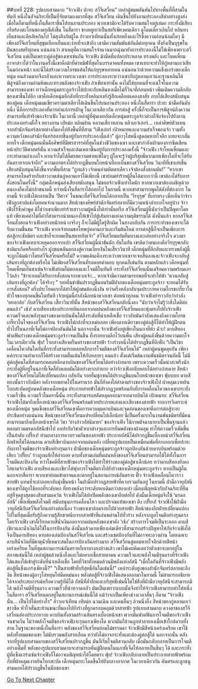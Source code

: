 ##บทที่ 228: รูปแบบสามดาบ
“จ้าวเฟิง ปะทะ สวี๋จีเสวี๋ยน”
เหล่าผู้ชมพลันหันไปทางพื้นที่ที่สามในทันที
หนึ่งในอัจฉริยะที่เป็นที่จับตามองมากที่สุด สวี๋จีเสวี๋ยน เดินขึ้นไปยังลานประลองสีดำอย่างสูงส่ง
เมื่อใดก็ตามที่หนึ่งในสี่ดาราขึ้นไปบนลานประลอง พวกเขามักจะได้รับความสนใจอยู่เสมอ
กระทั่งมีเสียงกรีดร้องตะโกนของดรุณีดังขึ้น
ในสี่ดารา
ชางหยูเยว่เป็นสตรีเพียงคนเดียว ดูโดดเดี่ยวเกินไป
หลินทงเย็นชาและลึกลับเกินไป ไม่สุงสิงกับผู้ใด
อ้าวเยว่เทียนนั้นทั้งเย่อหยิ่งและไร้ซึ่งความอ่อนน้อมใดๆ
มีเพียงสวี๋จีเสวี๋ยนที่สุขุมเยือกเย็นและง่ายที่จะเข้าถึง
เขามีความสัมพันธ์อันดีต่อทุกคน ทั้งยังเป็นบุรุษในฝันของสตรีทุกคน
แน่นอนว่า
สาเหตุที่ความสนใจจำนวนมากมุ่งมายังการประลองนี้ไม่ใช่เพียงเพราะสวี๋จีเสวี๋ยน แต่เป็นเพราะคู่ต่อสู้ของเขาเช่นกัน
จ้าวเฟิง
ม้ามืดที่แปลกประหลาด ทรงพลัง และโหดเหี้ยม
อาจกล่าวได้ว่าในงานครั้งนี้เขาคือม้าที่ดำทมิฬที่สุดในบรรดาคนทั้งหมด
เขาแทบจะทำให้กู่หลานเยว่เสียโฉมก่อนหน้า และนี่ได้สร้างความโกรธแค้นให้แก่บุรุษหลายคน
แน่นอนว่าด้วยความแข็งแกร่งของเด็กหนุ่ม คนส่วนมากจึงกลัวและหวาดระแวงเขา
การประลองระหว่างเขากับกู่หลานเยว่และฐานหลินได้พิสูจน์ถึงความอำมหิตและทรงพลังของจ้าวเฟิง
ถ้าเพียงเท่านั้น คงไม่ใช่ทุกคนที่จะแน่ใจในความสามารถของเขา
ทว่าเด็กหนุ่มตระกูลจ้าวได้ปะทะกับหลินทงเมื่อไม่กี่วินาทีก่อนหน้า เพิ่มเติมความลึกลับของเขาขึ้นไปอีก
เขาคือเด็กหนุ่มลึกลับที่กระทั่งหลินทงยังรู้สึกเคลือบแคลงสงสัย
ภายใต้เสียงสนับสนุนของผู้คน เด็กหนุ่มผมเขียวครามตาเดียวได้เดินขึ้นไปบนลานประลอง
หนึ่งในสี่ดารา ปะทะ ม้ามืดอันดับหนึ่ง นี่คือการประลองที่ควรค่าแก่การเฝ้าดู
ในเวลาเดียวกัน
การต่อสู้ ครั้งนี้ก็จะเป็นการพิสูจน์ถึงความสามารถที่แท้จริงของจ้าวเฟิง
ในเวลานี้
เหล่าผู้ที่คุ้นเคยกับเด็กหนุ่มตระกูลจ้าวต่างก็จับจ้องไปยังลานประลองอย่างตั้งใจ
หยางกาน เป่ยม่อ หลินฝาน หลานเสี่ยวหลาน หลิวเยว่เอ๋อร์... เหล่าศิษย์ตัวแทนจากสำนักจันทร์สลายต่างก็มองไปยังพื้นที่ที่สาม
“เฟิงเอ๋อร์ เป้าหมายและความสำเร็จของเจ้า รวมทั้งความหวังของสำนักจันทร์สลายขึ้นอยู่กับการประลองนี้แล้ว”
ผู้อาวุโสหนึ่งสูดลมหายใจลึก แทบจะกลั้นหายใจ
เด็กหนุ่มคนนั้นคือศิษย์ที่มีพรสวรรค์ที่สุดในช่วงชีวิตของเขา และเขากำลังเฝ้ามองการขีดเขียนหน้าประวัติศาสตร์นั้น
ความสำเร็จและล้มเหลวขึ้นอยู่กับการประลองครั้งนี้
“จ้าวเฟิง เจ้าโหดเหี้ยมและกระทำตามอำเภอใจ หากเจ้าไม่ได้ลิ้มรสความพ่ายแพ้ใดๆ ผู้ใดจะรู้ว่าผู้บริสุทธิ์มากมายเพียงใดที่จะได้รับอันตรายจากเจ้าอีก”
ความเถรตรงได้ปรากฏขึ้นบนใบหน้าเยือกเย็นของสวี๋จีเสวี๋ยน
วินาทีที่เขาเอ่ยขึ้น เสียงสนับสนุนก็ดังขึ้นจากพื้นที่สาม
“ถูกแล้ว เจ้าคนอำมหิตตาเดียว เจ้าต้องสั่งสอนมัน!”
“หากเขาสามารถโหดร้ายกับสาวงามเช่นกู่หลานเยว่ได้เพียงนี้ เขาย่อมทำร้ายผู้อื่นได้มากกว่านี้ เขาต้องได้รับการสั่งสอนในครั้งนี้”
กลุ่มเด็กหนุ่มส่งเสียงสนับสนุน ไม่ชอบจ้าวเฟิงเท่าใดนัก
หากพวกเขาต้องเผชิญด้วยตนเองก็คงไม่กล้าขนาดนี้
ทว่าหนึ่งในสี่ดาราได้ออกไป ในยามนี้ พวกเขาสามารถพูดได้ดังที่ต้องการ
ในยามนี้ จ้าวเฟิงได้กลายเป็น ‘ปีศาจ’ ในขณะที่สวี๋จีเสวี๋ยนได้กลายเป็น ‘วีรบุรุษ’ ที่เถรตรง
เมื่อเห็นว่าจ้าวเฟิงถูกสาปแช่งโดยคนจำนวนมาก สีหน้าของศิษย์สำนักจันทร์สลายก็มีความหน้าลำบากใจอยู่บ้าง
จ้าวเฟิงไร้ซึ่งคำพูด มิใช่ว่าเขาเพียงทำร้ายสาวงามผู้หนึ่งไปเท่านั้นหรือ
สวี๋จีเสวี๋ยนผู้นี้นับว่าเป็นปัญหาโดยแท้ เพียงแค่คำไม่กี่คำก็สามารถนำตนเองให้เข้าไปสู่เส้นทางแห่งความยุติธรรมได้
ดังนั้นแล้ว หากสวี๋จีเสวี๋ยนสั่งสอนจ้าวเฟิงอย่างหนักหน่วงจริงๆ ก็จะไม่มีผู้ใดรู้สึกผิด ในทางกลับกัน การกระทำของเขาจะได้รับความชื่นชม
“จ้าวเฟิง หากเจ้ายอมขอโทษกู่หลานเยว่และเริ่มต้นใหม่ การต่อสู้นี้ก็จะเป็นเพียงการต่อสู้กระชับมิตร และข้าก็จะยอมเป็นสหายกับเจ้า”
สวี๋จีเสวี๋ยนแย้มยิ้มบางและเอ่ยอย่างจริงใจ
ดวงตาของจ้าวเฟิงแทบจะหลุดออกจากเบ้า สวี๋จีเสวี๋ยนผู้นี้น่าขันนัก อันใดกัน เขาคิดว่าตนเองคือวีรบุรุษกลับชาติมาเกิดหรืออย่างไร
ฝูงชนพลันตกลงสู่ความเงียบงันในเสี้ยววินาที
เด็กหนุ่มที่ลึกลับและทรงพลังผู้นี้จะถูกโน้มน้าวโดยสวี๋จีเสวี๋ยนหรือไม่? ความแค้นเคืองระหว่างพวกเขาจะจบสิ้นลงและจ้าวเฟิงจะกลับสู่เส้นทางที่ถูกต้องหรือไม่
ไม่เพียงสวี๋จีเสวี๋ยนที่รอคอยคำตอบ ทุกคนก็เช่นกัน
ตามหลักแล้ว เด็กหนุ่มที่โหดเหี้ยมเย็นชาเช่นจ้าวเฟิงย่อมไม่ตกลงและโจมตีในทันที
กระทั่งสวี๋จีเสวี๋ยนนั้นเตรียมความพร้อมเอาไว้แล้ว
“ข้าจะยอมได้รับการสั่งสอนจากพวกเจ้า... หากเจ้ามีความสามารถพอที่จะทำให้ข้า ‘หวนกลับสู่เส้นทางที่ถูกต้อง’ ได้จริงๆ ”
รอยยิ้มขำขันปรากฏขึ้นบนริมฝีปากของเด็กหนุ่มตระกูลจ้าว
จะยอมได้รับการสั่งสอน?
ครึ่งประโยคแรกได้ทำให้ฝูงชนต้องนิ่งงัน
ทว่าครึ่งหลังกลับจุดประกายความโกรธเกรี้ยวในหัวใจของทุกคนขึ้นในทันที
เจ้าหนุ่มนี้กำลังฉีกหน้าพวกเขา
ต่อหน้าทุกคน จ้าวเฟิงทำราวกับว่ากำลัง ‘หยอกล้อ’ กับสวี๋จีเสวี๋ยน
เสี้ยววินาทีนั้น
สีหน้าของสวี๋จีเสวี๋ยนกลับนิ่งลง “นับว่าเจ้าไม่รู้ว่าสิ่งใดดีต่อตนแล้ว”
เช้ง!
ดาบสีทองส่องประกายบินออกจากแผ่นหลังของสวี๋จีเสวี๋ยนและพุ่งตรงไปยังจ้าวเฟิง
ความเร็วและพลังรุนแรงของดาบบินนั้นได้ถึงระดับที่น่าเหลือเชื่อ ราวกับมันกำลังแสดงถึงความโกรธเกรี้ยวในใจของสวี๋จีเสวี๋ยน
จ้าวเฟิงไม่กล้าที่จะเหม่อลอย เพียงดาบเดียวของคู่ต่อสู้ก็ได้ทำให้ผู้ฝึกตนทั่วไปในนภาที่เจ็ดไม่อาจป้องกันมันได้
นอกจากนั้น จ้าวเฟิงยังอยู่เพียงในนภาที่ห้า
ฉัวะ!
ดาบสีทองฟาดฟันร่างของเด็กหนุ่มตระกูลจ้าวจนเป็นชิ้น ทิ้งรอยบาดลึกไว้บนพื้น เสียงผู้คนดังขึ้นด้วยความตกใจ
ในเวลาเดียวกัน
ฟุ่บ!
ใจกลางเสียงครืนครางของสายฟ้า ร่างร่างหนึ่งได้ปรากฏขึ้นที่อีกฝั่ง
“เป็นวิชาเคลื่อนไหวอันใดกันที่กระทั่งสามารถหลบหลีกการโจมตีของสวี๋จีเสวี๋ยนได้”
เหล่าผู้คนพูดคุยกัน เพียงแค่กระบวนท่าแรกก็ได้สร้างความตื่นเต้นให้กับหลายๆ คนแล้ว
ตั้งแต่เริ่มต้นงานพันธมิตรจนบัดนี้ ไม่มีคู่ต่อสู้คนใดที่สามารถหลบหลีกดาบบินของสวี๋จีเสวี๋ยนได้อย่างง่ายดาย
เพราะความเร็วนั้นน่าสะพรึงนัก กระทั่งผู้ที่อยู่ในนภาที่เจ็ดก็ยังหลบมันได้อย่างยากลำบาก
ทว่าจ้าวเฟิงกลับหลบได้อย่างง่ายดาย
สีหน้าของสวี๋จีเสวี๋ยนไม่ได้เปลี่ยนแปลง กลับกัน รอยยิ้มซุกซนได้ปรากฏขึ้นบนใบหน้าของเขา
ฟุ่บบบบ
ดาบสีทองนั้นราวกับมีตา หลังจากพลาดไปในคราแรก มันก็ยังคงไล่ล่าตามร่างของจ้าวเฟิงไป
ผ้าคลุมเงาหยินโบกสะบัดอยู่บนหลังของเด็กหนุ่ม ประกายสายฟ้าได้ปรากฏวูบพร้อมกับที่การเคลื่อนไหวของเขากระทั่งรวดเร็วขึ้น
ความเร็วในครานี้นั้น กระทั่งสามารถสลัดหลุดออกมาจากดาบบินได้
เป้าหมาย: สวี๋จีเสวี๋ยน
จ้าวเฟิงได้มาถึงเบื้องหน้าของสวี๋จีเสวี๋ยนพร้อมด้วยประกายแสงและเสียงของสายฟ้า
จากการวิเคราะห์ของเด็กหนุ่ม จุดแข็งของสวี๋จีเสวี๋ยนเขาคือการควบคุมดาบบินและจุดอ่อนของเขาคือการต่อสู้ระยะประชิดอย่างแน่นอน
สีหน้าของสวี๋จีเสวี๋ยนแปรเปลี่ยนไปเล็กน้อย นี่เป็นครั้งแรกในงานพันธมิตรที่มีคนสามารถมาถึงเบื้องหน้าเขาได้
วิชา ‘ย่างก้าวอัสนีมายา’ ของจ้าวเฟิง ใช้ภาพมัจฉามายาเป็นพื้นฐานแล้วหลอมรวมมรดกอัสนีเข้าไป กอปรกับวิชาตัวเบาต่างๆและการยืมพลังของผ้าคลุม ทำให้ความเร็วเพิ่มขึ้นเป็นลำดับ
เปรี้ยง!
ท่ามกลางการควบรวมกันของสายฟ้า ประกายอัสนีได้ปรากฏขึ้นเบื้องหน้าสวี๋จีเสวี๋ยน
อีกฝ่ายไม่ได้ลนลาน ดาบสีเขียวบินออกจากแผ่นหลัง เปลี่ยนรูปแบบเป็นเหมือนพัดที่กางออกเพื่อปะทะกับการโจมตีของจ้าวเฟิงอย่างรุนแรง
ฝ่ามือของเด็กหนุ่มตระกูลจ้าวถูกป้องกันด้วยดาบบินพร้อมด้วยเสียง ‘เปรี้ยง’ ร่างถูกผลักให้ล่าถอย
ดาบทั้งสามเล่มที่แผ่นหลังของสวี๋จีเสวี๋ยนสามารถใช้ได้ทั้งในการโจมตีและป้องกัน
ทว่าโชคดีที่สายฟ้าของจ้าวเฟิงได้ทำให้ร่างของคู่ต่อสู้ชาเล็กน้อย
ทว่าดาบสีทองยังคงไล่ตามจ้าวเฟิง
ดาบสีทองและเขียวได้พุ่งการโจมตีตรงไปยังร่างของเด็กหนุ่มตระกูลจ้าว
หากเป็นผู้อื่นนอกจากสี่ดารา พวกเขาย่อมเข้าตาจนและตกอยู่ในสถานการณ์อันตราย
ฟิ้ว
จ้าวเฟิงเคลื่อนไหวราวสายฟ้า แทนที่จะล่าถอยกลับมุ่งขึ้นหน้า ในฝ่ามือปรากฏสายฟ้าที่ควบรวมกันอยู่
ในยามนี้ ฝ่ามือวายุอัสนีของเขาได้ถูกใช้ออกที่ระดับหก ที่ทรงพลังกว่าระดับหกเดิมกว่าสองเท่า
เมื่อเผชิญหน้ากับอัจฉริยะที่ยืนอยู่ที่จุดสูงสุดของสิบสามแคว้น จ้าวเฟิงไม่ได้ปกปิดพลังของเขาอีกต่อไป ดังนั้นเด็กหนุ่มจึงใช้ ‘มรดกอัสนี’ เพื่อเพิ่มพลังโจมตี สนับสนุนการเคลื่อนไหว และปราณแท้ของเขา
ตึง เปรี้ยง!
จ้าวเฟิงใช้ฝ่ามือวายุอัสนีกับสวี๋จีเสวี๋ยนอย่างต่อเนื่อง ร่างของเขาล้อมรอบไปด้วยสายฟ้า
สีหน้าของอีกฝ่ายเปลี่ยนแปลงไปในที่สุดเมื่อรับรู้ถึงความรู้สึกชาหนึบจากสายฟ้าที่แล่นพล่านไปทั่วร่าง
หลังจากถูกโจมตีอย่างรุนแรงโดยจ้าวเฟิง เขาก็เรียกดาบสีน้ำเงินออกจากแผ่นหลังของเขาดัง ‘เช้ง’ สร้างการโจมตีเป็นระลอก
ดาบสีเขียวและน้ำเงินได้ใช้ในการป้องกัน ดังนั้นแล้วดาบเพียงเล่มเดียวที่สามารถสร้างปัญหาให้กับจ้าวเฟิงได้จึงเป็นดาบสีทอง
ดาบสองเล่มป้องกันสวี๋จีเสวี๋ยน และสร้างเขตป้องกันที่ไม่อาจทะลวงผ่าน
โดยเฉพาะดาบสีน้ำเงินที่มีธาตุน้ำที่เหมาะสมในการป้องกันอย่างมาก
สวี๋จีเสวี๋ยนสูดลมหายใจลึกด้วยสีหน้าเคร่งเครียด ในที่สุดสถานการณ์อันตรายก็เบาบางลงบ้างแล้ว
เขาไม่เคยคิดเลยว่าตัวเขาจะตกอยู่ในสภาพเช่นนี้ได้
เหล่าผู้ชมล้วนนิ่งอึ้งและไม่อยากเชื่อสายตาตน
ความเร็วและพลังโจมตีรุนแรงที่จ้าวเฟิงได้แสดงได้เข้าสู่ระดับที่น่าเหลือเชื่อ โดยที่วิชาทั้งหมดล้วนมีพลังแห่งอัสนี
“เมื่อใดกันที่จ้าวเฟิงมีพลังต่อสู้ที่แข็งแกร่งเพียงนี้?”
“เป็นสายฟ้าที่บริสุทธิ์อันใดเช่นนี้!”
เหล่าระดับสูงของสำนักจันทร์สลายตะลึงงัน
สีหน้าของผู้อาวุโสหยุนไห่มืดหม่นลง
พลังต่อสู้ที่จ้าวเฟิงได้แสดงออกมาในยามนี้ ไม่สามารถอธิบายได้จากประสบการณ์หรือความรู้ที่มีได้
อัสนีที่ล้ำลึกและบริสุทธิ์เช่นนี้ไม่ใช่สิ่งที่ฝ่ามือวายุอัสนีจะสามารถมีได้
พลังโจมตีที่รุนแรง ความเร็วที่น่าหวาดกลัว
มันเป็นเพราะแบบนั้นจึงทำให้จ้าวเฟิงสามารถทำให้หนึ่งในสี่ดารา สวี๋จีเสวี๋ยนตกอยู่ในสถานการณ์เช่นนี้ได้ แม้ว่าจะเป็นเพียงช่วงเวลาสั้นๆ ก็ตาม
“จ้าวเฟิงนั่น... เป็นไปได้อย่างไร”
อ้าวเยว่เทียน เป่ยม่อ ฉวนเฉิน และคนอื่นๆ ล้วนนิ่งอึ้ง
สีหน้าของกู่หลานเยว่ขาวซีด หัวใจสั่นสะท้านขณะที่มองไปยังร่างที่ถูกครอบคลุมด้วยสายฟ้า
รูปแบบสามดาบ
ดวงตาของสวี๋จีเสวี๋ยนส่องประกายวาบ ดาบบินทั้งสามสร้างเส้นตรงเบื้องหน้าเขา พวกมันฟาดฟันการโจมตีของจ้าวเฟิงจนขาดวิ่น
ไม่ว่าพลังโจมตีของจ้าวเฟิงจะรุนแรงเพียงใด พวกมันก็ล้วนถูกทำลายลงเมื่อเข้าใกล้ดาบทั้งสาม
ในฐานะของหนึ่งในสี่ดารา พลังของสวี๋จีเสวี๋ยนย่อมไม่ธรรมดา
จ้าวเฟิงมีสีหน้าเคร่งเครียด เขาใช้พลังทั้งหมดของเขา ไม่นับรวมพลังสายเลือด ทว่ายังไม่อาจกระทั่งแตะต้องคู่ต่อสู้ได้
นอกจากนั้น หลังจากที่รูปแบบสามดาบของสวี๋จีเสวี๋ยนปรากฏขึ้น มันก็เริ่มโจมตีสวนกลับ
เมื่อมันกลับกลายเป็นการโจมตีอย่างเต็มที่ พลังของรูปแบบสามดาบจะสามารถหั่นผู้ฝึกตนในนภาที่เจ็ดให้กลายเป็นชิ้นๆ ได้ และกระทั่งผู้ที่แข็งแกร่งเช่นจ้าวเฟิงก็ไม่อาจเผชิญหน้าได้โดยตรง
ฟุ่บ!
จ้าวเฟิงกลับกลายเป็นประกายสายฟ้าพร้อมกับที่ผ้าคลุมเงาหยินโบกสะบัด เด็กหนุ่มกระโดดขึ้นไปยังกลางอากาศ
ในเวลาเดียวกัน คันศรและลูกธนูสามดอกได้ปรากฏขึ้นในมือของเขา


[Go To Next Chapter]( ./8.md)